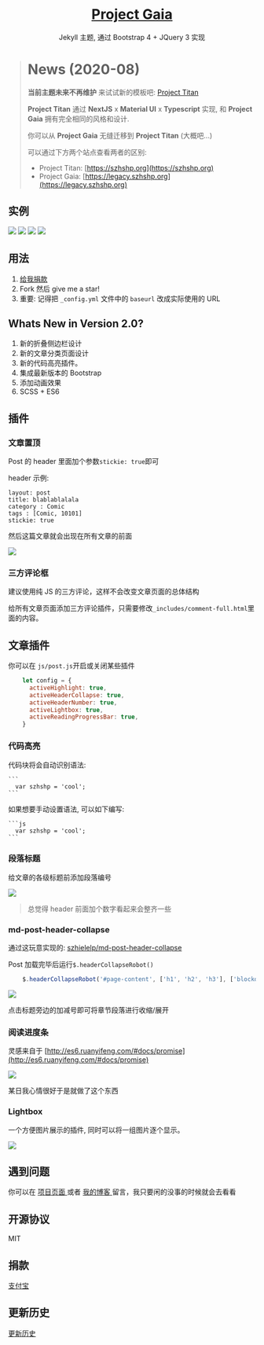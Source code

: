 <h1 align="center">
  <a href="https://docsify.js.org">
    Project Gaia
  </a>
</h1>

<p align="center">
  Jekyll 主题, 通过 Bootstrap 4 + JQuery 3 实现
</p>


>
># News (2020-08)
>
>**当前主题未来不再维护** 来试试新的模板吧: [Project Titan](https://github.com/szhielelp/NextJS-BlogTemplate-ProjectTitan)
>
>**Project Titan** 通过 **NextJS** x **Material UI** x **Typescript** 实现, 和 **Project Gaia** 拥有完全相同的风格和设计.
>
>你可以从 **Project Gaia** 无缝迁移到 **Project Titan** (大概吧...)
>
>可以通过下方两个站点查看两者的区别:
>
>- Project Titan: [https://szhshp.org](https://szhshp.org)
>- Project Gaia: [https://legacy.szhshp.org](https://legacy.szhshp.org)


## 实例 


![](    ../_media/demo/1.png  )
![](    ../_media/demo/2.png  )
![](    ../_media/demo/3.png  )
![](    ../_media/demo/4.png  )


## 用法

1. [   给我捐款   ](http://szhshp.org/about.html)
1. Fork 然后 give me a star!
1. 重要: 记得把 `_config.yml` 文件中的 `baseurl` 改成实际使用的 URL

## Whats New in Version 2.0?

1. 新的折叠侧边栏设计
1. 新的文章分类页面设计
1. 新的代码高亮插件。
1. 集成最新版本的 Bootstrap
1. 添加动画效果
2. SCSS + ES6


## 插件

### 文章置顶

Post 的 header 里面加个参数`stickie: true`即可

header 示例:

```
layout: post
title: blablablalala
category : Comic
tags : [Comic, 10101]
stickie: true
```

然后这篇文章就会出现在所有文章的前面

![]( ../_media/post/stickyPost.png )

### 三方评论框

建议使用纯 JS 的三方评论，这样不会改变文章页面的总体结构

给所有文章页面添加三方评论插件，只需要修改`_includes/comment-full.html`里面的内容。


## 文章插件

你可以在 `js/post.js`开启或关闭某些插件

```javascript
    let config = {
      activeHighlight: true,
      activeHeaderCollapse: true,
      activeHeaderNumber: true,
      activeLightbox: true,
      activeReadingProgressBar: true,
    }
```

### 代码高亮

代码块将会自动识别语法:

    ```
      var szhshp = 'cool';
    ```


如果想要手动设置语法, 可以如下编写:

    ```js
      var szhshp = 'cool';
    ```


### 段落标题

给文章的各级标题前添加段落编号

![]( ../_media/post/headerNumber.png )

>总觉得 header 前面加个数字看起来会整齐一些

### md-post-header-collapse

通过这玩意实现的: [    szhielelp/md-post-header-collapse  ](https://github.com/szhielelp/md-post-header-collapse)

Post 加载完毕后运行`$.headerCollapseRobot()`

```js
    $.headerCollapseRobot('#page-content', ['h1', 'h2', 'h3'], ['blockquote']);
```

![]( ../_media/post/headerCollapse.png )

点击标题旁边的加减号即可将章节段落进行收缩/展开



### 阅读进度条

灵感来自于 [http://es6.ruanyifeng.com/#docs/promise](http://es6.ruanyifeng.com/#docs/promise)

![]( ../_media/post/progressbar.png )

某日我心情很好于是就做了这个东西


### Lightbox

一个方便图片展示的插件, 同时可以将一组图片逐个显示。

![]( ../_media/post/lightbox.png )


## 遇到问题

你可以在 [项目页面 ]( https://szhielelp.github.io/JekyllTheme-ProjectGaia/) 或者 [我的博客 ](http://szhshp.org ) 留言，我只要闲的没事的时候就会去看看

## 开源协议

MIT

## 捐款

[  支付宝    ](http://szhshp.org/about.html)

## 更新历史

[ 更新历史   ](https://github.com/szhielelp/JekyllTheme-ProjectGaia#change-log)
